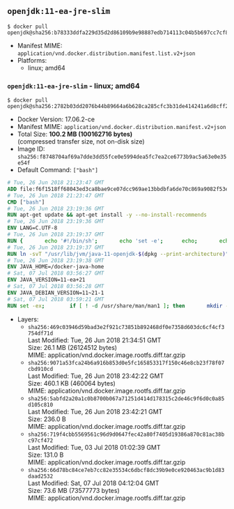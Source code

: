 ## `openjdk:11-ea-jre-slim`

```console
$ docker pull openjdk@sha256:b78333ddfa229d35d2d86109b9e98887edb714113c04b5b697cc7cf8dd91358b
```

-	Manifest MIME: `application/vnd.docker.distribution.manifest.list.v2+json`
-	Platforms:
	-	linux; amd64

### `openjdk:11-ea-jre-slim` - linux; amd64

```console
$ docker pull openjdk@sha256:2782b03dd2076b44b89664a6b628ca285cfc3b31de414241a6d8cff2cc7250bf
```

-	Docker Version: 17.06.2-ce
-	Manifest MIME: `application/vnd.docker.distribution.manifest.v2+json`
-	Total Size: **100.2 MB (100162716 bytes)**  
	(compressed transfer size, not on-disk size)
-	Image ID: `sha256:f8748704af69a7dde3dd55fce0e5994dea5fc7ea2ce6773b9ac5a63e0e35e54f`
-	Default Command: `["bash"]`

```dockerfile
# Tue, 26 Jun 2018 21:23:47 GMT
ADD file:f6f1518ff68043ed3ca8bae9ce07dcc969ae13bbdbfa6de70c869a9082f53e3c in / 
# Tue, 26 Jun 2018 21:23:47 GMT
CMD ["bash"]
# Tue, 26 Jun 2018 23:19:36 GMT
RUN apt-get update && apt-get install -y --no-install-recommends 		bzip2 		unzip 		xz-utils 	&& rm -rf /var/lib/apt/lists/*
# Tue, 26 Jun 2018 23:19:36 GMT
ENV LANG=C.UTF-8
# Tue, 26 Jun 2018 23:19:37 GMT
RUN { 		echo '#!/bin/sh'; 		echo 'set -e'; 		echo; 		echo 'dirname "$(dirname "$(readlink -f "$(which javac || which java)")")"'; 	} > /usr/local/bin/docker-java-home 	&& chmod +x /usr/local/bin/docker-java-home
# Tue, 26 Jun 2018 23:19:37 GMT
RUN ln -svT "/usr/lib/jvm/java-11-openjdk-$(dpkg --print-architecture)" /docker-java-home
# Tue, 26 Jun 2018 23:19:38 GMT
ENV JAVA_HOME=/docker-java-home
# Sat, 07 Jul 2018 03:56:27 GMT
ENV JAVA_VERSION=11-ea+21
# Sat, 07 Jul 2018 03:56:28 GMT
ENV JAVA_DEBIAN_VERSION=11~21-1
# Sat, 07 Jul 2018 03:59:21 GMT
RUN set -ex; 		if [ ! -d /usr/share/man/man1 ]; then 		mkdir -p /usr/share/man/man1; 	fi; 		apt-get update; 	apt-get install -y --no-install-recommends 		openjdk-11-jre-headless="$JAVA_DEBIAN_VERSION" 	; 	rm -rf /var/lib/apt/lists/*; 		[ "$(readlink -f "$JAVA_HOME")" = "$(docker-java-home)" ]; 		update-alternatives --get-selections | awk -v home="$(readlink -f "$JAVA_HOME")" 'index($3, home) == 1 { $2 = "manual"; print | "update-alternatives --set-selections" }'; 	update-alternatives --query java | grep -q 'Status: manual'
```

-	Layers:
	-	`sha256:469c03946d59bad3e2f921c73851b892468df0e7358d603dc6cf4cf3754df71d`  
		Last Modified: Tue, 26 Jun 2018 21:34:51 GMT  
		Size: 26.1 MB (26124512 bytes)  
		MIME: application/vnd.docker.image.rootfs.diff.tar.gzip
	-	`sha256:9071a53fca24b6a916b853d0e5fc165853317f150c46e8cb23f78f07cbd910cd`  
		Last Modified: Tue, 26 Jun 2018 23:42:22 GMT  
		Size: 460.1 KB (460064 bytes)  
		MIME: application/vnd.docker.image.rootfs.diff.tar.gzip
	-	`sha256:5abfd2a20a1c0b8700b067a71251d414d178315c2de46c9f6d0c0a85d105c810`  
		Last Modified: Tue, 26 Jun 2018 23:42:21 GMT  
		Size: 236.0 B  
		MIME: application/vnd.docker.image.rootfs.diff.tar.gzip
	-	`sha256:719f4cbb5569561c96d9d0647fec42a80f7405d19386a870c81ac38bc97cf472`  
		Last Modified: Tue, 03 Jul 2018 01:02:39 GMT  
		Size: 131.0 B  
		MIME: application/vnd.docker.image.rootfs.diff.tar.gzip
	-	`sha256:66d78bc84ce7eb7cc82e35534c6dbcf8dc39b9e0ce920463ac9b1d83daad2532`  
		Last Modified: Sat, 07 Jul 2018 04:12:04 GMT  
		Size: 73.6 MB (73577773 bytes)  
		MIME: application/vnd.docker.image.rootfs.diff.tar.gzip
